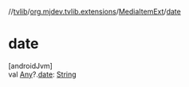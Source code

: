 //[tvlib](../../../index.md)/[org.mjdev.tvlib.extensions](../index.md)/[MediaItemExt](index.md)/[date](date.md)

# date

[androidJvm]\
val [Any](https://kotlinlang.org/api/latest/jvm/stdlib/kotlin/-any/index.html)?.[date](date.md): [String](https://kotlinlang.org/api/latest/jvm/stdlib/kotlin/-string/index.html)
